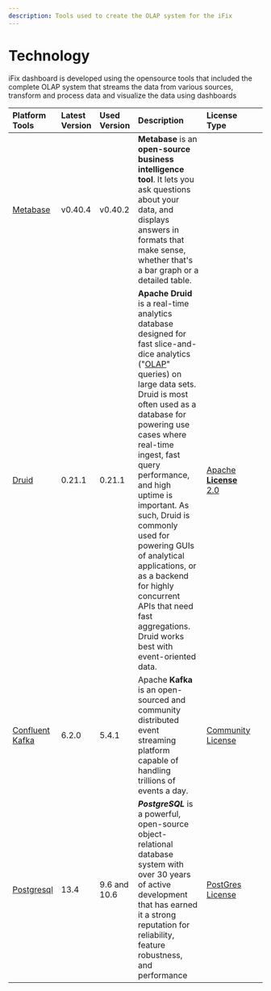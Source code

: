 ```yaml
---
description: Tools used to create the OLAP system for the iFix
---
```


# Technology

iFix dashboard is developed using the opensource tools that included the complete OLAP system that streams the data from various sources, transform and process data and visualize the data using dashboards

| Platform Tools | Latest Version | Used Version | Description | License Type | ​ |
| :--- | :--- | :--- | :--- | :--- | :--- |
| ​[Metabase​](https://www.metabase.com/docs/latest/) |  v0.40.4 |  v0.40.2 | **Metabase** is an **open-source business intelligence tool**. It lets you ask questions about your data, and displays answers in formats that make sense, whether that's a bar graph or a detailed table. | ​ | ​ |
| ​[Druid](https://druid.apache.org/) | 0.21.1 | 0.21.1 | **Apache Druid** is a real-time analytics database designed for fast slice-and-dice analytics \("[OLAP](http://en.wikipedia.org/wiki/Online_analytical_processing)" queries\) on large data sets. Druid is most often used as a database for powering use cases where real-time ingest, fast query performance, and high uptime is important. As such, Druid is commonly used for powering GUIs of analytical applications, or as a backend for highly concurrent APIs that need fast aggregations. Druid works best with event-oriented data. | ​​[Apache **License** 2.0](https://www.apache.org/licenses/LICENSE-2.0) | ​ |
| [Confluent Kafka](https://dattell.com/data-architecture-blog/comparing-confluent-kafka-and-apache-kafka/)​ | 6.2.0 | 5.4.1 | Apache **Kafka** is an open-sourced and community distributed event streaming platform capable of handling trillions of events a day. | ​[Community License](https://www.confluent.io/confluent-community-license-faq/)  | ​ |
| [Postgresql](https://www.postgresql.org/)​ | 13.4 | 9.6 and 10.6 | _**PostgreSQL**_ is a powerful, open-source object-relational database system with over 30 years of active development that has earned it a strong reputation for reliability, feature robustness, and performance | ​[PostGres License](https://www.postgresql.org/about/licence/)​ | ​ |

